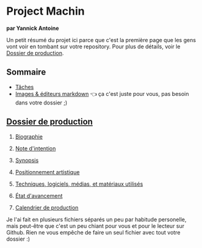 # Project Machin

**par Yannick Antoine**

Un petit résumé du projet ici parce que c'est la première page que les gens vont voir en tombant sur votre repository. Pour plus de détails, voir le [Dossier de production](Dossier/readme.md).

## Sommaire

- [Tâches](tasks.md)
- [Images & éditeurs markdown](markdown-editors.md) 👈 ça c'est juste pour vous, pas besoin dans votre dossier ;)

## [Dossier de production](Dossier/readme.md)

1. [Biographie](Dossier/01-biographie.md)

2. [Note d'intention](Dossier/02-intention.md)

3. [Synopsis](Dossier/03-synopsis.md)

4. [Positionnement artistique](Dossier/04-positionnement.md)

5. [Techniques, logiciels, médias, et matériaux utilisés](Dossier/05-technique.md)

6. [État d'avancement](Dossier/06-avancement)

7. [Calendrier de production](Dossier/07-calendrier.md)

Je l'ai fait en plusieurs fichiers séparés un peu par habitude personelle, mais peut-être que c'est un peu chiant pour vous et pour le lecteur sur Github.
Rien ne vous empêche de faire un seul fichier avec tout votre dossier :) 
